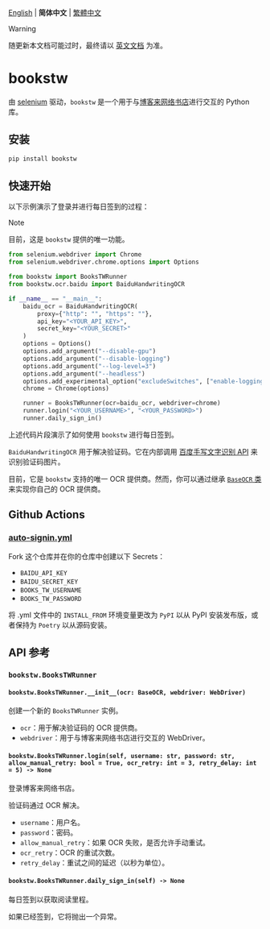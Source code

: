 [English](README.md) | **简体中文** | [繁體中文](README.zh-Hant.md)

> [!WARNING]
>
> 随更新本文档可能过时，最终请以 [英文文档](README.md) 为准。

# bookstw
由 [selenium](https://selenium-python.readthedocs.io/) 驱动，`bookstw` 是一个用于与[博客来网络书店](https://books.com.tw/)进行交互的 Python 库。

## 安装
```bash
pip install bookstw
```

## 快速开始
以下示例演示了登录并进行每日签到的过程：

> [!NOTE]
>
> 目前，这是 `bookstw` 提供的唯一功能。

```python
from selenium.webdriver import Chrome
from selenium.webdriver.chrome.options import Options

from bookstw import BooksTWRunner
from bookstw.ocr.baidu import BaiduHandwritingOCR

if __name__ == "__main__":
    baidu_ocr = BaiduHandwritingOCR(
        proxy={"http": "", "https": ""},
        api_key="<YOUR_API_KEY>",
        secret_key="<YOUR_SECRET>"
    )
    options = Options()
    options.add_argument("--disable-gpu")
    options.add_argument("--disable-logging")
    options.add_argument("--log-level=3")
    options.add_argument("--headless")
    options.add_experimental_option("excludeSwitches", ["enable-logging"])
    chrome = Chrome(options)

    runner = BooksTWRunner(ocr=baidu_ocr, webdriver=chrome)
    runner.login("<YOUR_USERNAME>", "<YOUR_PASSWORD>")
    runner.daily_sign_in()
```

上述代码片段演示了如何使用 `bookstw` 进行每日签到。

`BaiduHandwritingOCR` 用于解决验证码。它在内部调用 [百度手写文字识别 API](https://cloud.baidu.com/product/ocr_others/handwriting) 来识别验证码图片。

目前，它是 `bookstw` 支持的唯一 OCR 提供商。然而，你可以通过继承 [`BaseOCR` 类](./src/bookstw/ocr/__init__.py) 来实现你自己的 OCR 提供商。

## Github Actions
### [auto-signin.yml](.github/workflows/auto-signin.yml)
Fork 这个仓库并在你的仓库中创建以下 Secrets：
- `BAIDU_API_KEY`
- `BAIDU_SECRET_KEY`
- `BOOKS_TW_USERNAME`
- `BOOKS_TW_PASSWORD`

将 .yml 文件中的 `INSTALL_FROM` 环境变量更改为 `PyPI` 以从 PyPI 安装发布版，或者保持为 `Poetry` 以从源码安装。

## API 参考
### `bookstw.BooksTWRunner`
#### `bookstw.BooksTWRunner.__init__(ocr: BaseOCR, webdriver: WebDriver)`
创建一个新的 `BooksTWRunner` 实例。

- `ocr`：用于解决验证码的 OCR 提供商。
- `webdriver`：用于与博客来网络书店进行交互的 WebDriver。

#### `bookstw.BooksTWRunner.login(self, username: str, password: str, allow_manual_retry: bool = True, ocr_retry: int = 3, retry_delay: int = 5) -> None`
登录博客来网络书店。

验证码通过 OCR 解决。

- `username`：用户名。
- `password`：密码。
- `allow_manual_retry`：如果 OCR 失败，是否允许手动重试。
- `ocr_retry`：OCR 的重试次数。
- `retry_delay`：重试之间的延迟（以秒为单位）。

#### `bookstw.BooksTWRunner.daily_sign_in(self) -> None`
每日签到以获取阅读里程。

如果已经签到，它将抛出一个异常。